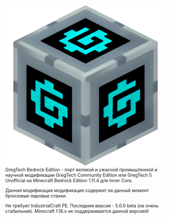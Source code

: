 ![Alt-текст](mod_icon.png?raw=true&s=460 "GregTech Bedrock Edition")
GregTech Bedrock Edition - порт великой и ужасной промышленной и научной модификации GregTech Community Edition или GregTech 5 Unofficial на Minecraft Bedrock Edition 1.11.4 для Inner Core.

Данная модификация модификация содержит на данный момент бронзовые паровые станки.

Не требует IndustrialCraft PE.
Последняя версия - 5.0.0 beta (не очень стабильная). Minecraft 1.16.x не поддерживается данной версией!
